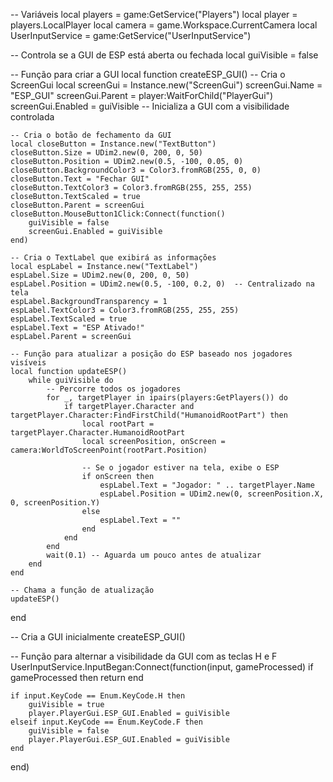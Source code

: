 -- Variáveis
local players = game:GetService("Players")
local player = players.LocalPlayer
local camera = game.Workspace.CurrentCamera
local UserInputService = game:GetService("UserInputService")

-- Controla se a GUI de ESP está aberta ou fechada
local guiVisible = false

-- Função para criar a GUI
local function createESP_GUI()
    -- Cria o ScreenGui
    local screenGui = Instance.new("ScreenGui")
    screenGui.Name = "ESP_GUI"
    screenGui.Parent = player:WaitForChild("PlayerGui")
    screenGui.Enabled = guiVisible  -- Inicializa a GUI com a visibilidade controlada

    -- Cria o botão de fechamento da GUI
    local closeButton = Instance.new("TextButton")
    closeButton.Size = UDim2.new(0, 200, 0, 50)
    closeButton.Position = UDim2.new(0.5, -100, 0.05, 0)
    closeButton.BackgroundColor3 = Color3.fromRGB(255, 0, 0)
    closeButton.Text = "Fechar GUI"
    closeButton.TextColor3 = Color3.fromRGB(255, 255, 255)
    closeButton.TextScaled = true
    closeButton.Parent = screenGui
    closeButton.MouseButton1Click:Connect(function()
        guiVisible = false
        screenGui.Enabled = guiVisible
    end)

    -- Cria o TextLabel que exibirá as informações
    local espLabel = Instance.new("TextLabel")
    espLabel.Size = UDim2.new(0, 200, 0, 50)
    espLabel.Position = UDim2.new(0.5, -100, 0.2, 0)  -- Centralizado na tela
    espLabel.BackgroundTransparency = 1
    espLabel.TextColor3 = Color3.fromRGB(255, 255, 255)
    espLabel.TextScaled = true
    espLabel.Text = "ESP Ativado!"
    espLabel.Parent = screenGui

    -- Função para atualizar a posição do ESP baseado nos jogadores visíveis
    local function updateESP()
        while guiVisible do
            -- Percorre todos os jogadores
            for _, targetPlayer in ipairs(players:GetPlayers()) do
                if targetPlayer.Character and targetPlayer.Character:FindFirstChild("HumanoidRootPart") then
                    local rootPart = targetPlayer.Character.HumanoidRootPart
                    local screenPosition, onScreen = camera:WorldToScreenPoint(rootPart.Position)
                    
                    -- Se o jogador estiver na tela, exibe o ESP
                    if onScreen then
                        espLabel.Text = "Jogador: " .. targetPlayer.Name
                        espLabel.Position = UDim2.new(0, screenPosition.X, 0, screenPosition.Y)
                    else
                        espLabel.Text = ""
                    end
                end
            end
            wait(0.1) -- Aguarda um pouco antes de atualizar
        end
    end

    -- Chama a função de atualização
    updateESP()
end

-- Cria a GUI inicialmente
createESP_GUI()

-- Função para alternar a visibilidade da GUI com as teclas H e F
UserInputService.InputBegan:Connect(function(input, gameProcessed)
    if gameProcessed then return end

    if input.KeyCode == Enum.KeyCode.H then
        guiVisible = true
        player.PlayerGui.ESP_GUI.Enabled = guiVisible
    elseif input.KeyCode == Enum.KeyCode.F then
        guiVisible = false
        player.PlayerGui.ESP_GUI.Enabled = guiVisible
    end
end)
